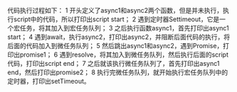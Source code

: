 代码执行过程如下： 
1
开头定义了async1和async2两个函数，但是并未执行，执行script中的代码，所以打印出script start；
2
遇到定时器Settimeout，它是一个宏任务，将其加入到宏任务队列；
3
之后执行函数async1，首先打印出async1 start；
4
遇到await，执行async2，打印出async2，并阻断后面代码的执行，将后面的代码加入到微任务队列；
5
然后跳出async1和async2，遇到Promise，打印出promise1；
6
遇到resolve，将其加入到微任务队列，然后执行后面的script代码，打印出script end；
7
之后就该执行微任务队列了，首先打印出async1 end，然后打印出promise2；
8
执行完微任务队列，就开始执行宏任务队列中的定时器，打印出setTimeout。